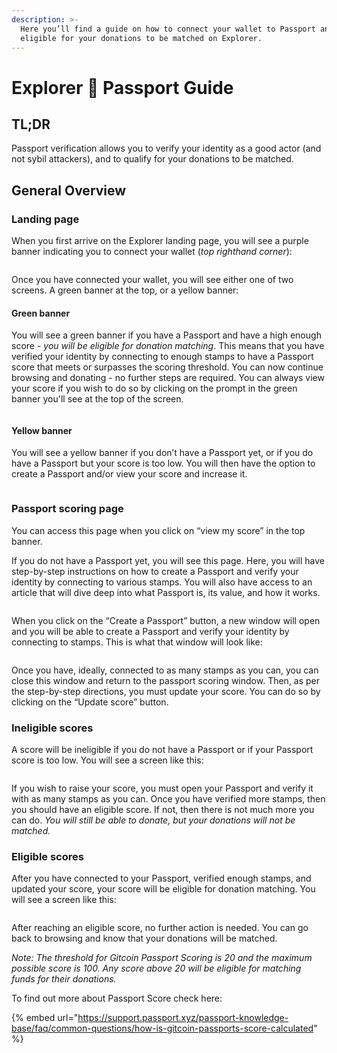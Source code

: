 ```yaml
---
description: >-
  Here you’ll find a guide on how to connect your wallet to Passport and become
  eligible for your donations to be matched on Explorer.
---
```


# Explorer 🤝 Passport Guide

## TL;DR

Passport verification allows you to verify your identity as a good actor (and not sybil attackers), and to qualify for your donations to be matched.

## General Overview

### Landing page

When you first arrive on the Explorer landing page, you will see a purple banner indicating you to connect your wallet (_top righthand corner_):

<figure><img src="../.gitbook/assets/Screenshot 2023-04-24 at 07.38.19.png" alt=""><figcaption></figcaption></figure>

Once you have connected your wallet, you will see either one of two screens. A green banner at the top, or a yellow banner:

#### Green banner

You will see a green banner if you have a Passport and have a high enough score - _you will be eligible for donation matching_. This means that you have verified your identity by connecting to enough stamps to have a Passport score that meets or surpasses the scoring threshold. You can now continue browsing and donating - no further steps are required. You can always view your score if you wish to do so by clicking on the prompt in the green banner you'll see at the top of the screen.

<figure><img src="../.gitbook/assets/Screenshot 2023-04-24 at 07.38.34.png" alt=""><figcaption></figcaption></figure>

#### Yellow banner

You will see a yellow banner if you don’t have a Passport yet, or if you do have a Passport but your score is too low. You will then have the option to create a Passport and/or view your score and increase it.

<figure><img src="../.gitbook/assets/Screenshot 2023-04-24 at 07.38.45.png" alt=""><figcaption></figcaption></figure>

### Passport scoring page

You can access this page when you click on “view my score” in the top banner.

If you do not have a Passport yet, you will see this page. Here, you will have step-by-step instructions on how to create a Passport and verify your identity by connecting to various stamps. You will also have access to an article that will dive deep into what Passport is, its value, and how it works.

<figure><img src="../.gitbook/assets/Screenshot 2023-04-24 at 07.39.33.png" alt=""><figcaption></figcaption></figure>

When you click on the “Create a Passport” button, a new window will open and you will be able to create a Passport and verify your identity by connecting to stamps. This is what that window will look like:

<figure><img src="../.gitbook/assets/Passport_Stamps.png" alt=""><figcaption></figcaption></figure>

Once you have, ideally, connected to as many stamps as you can, you can close this window and return to the passport scoring window. Then, as per the step-by-step directions, you must update your score. You can do so by clicking on the “Update score” button.

### Ineligible scores

A score will be ineligible if you do not have a Passport or if your Passport score is too low. You will see a screen like this:

<figure><img src="../.gitbook/assets/Screenshot 2023-04-24 at 07.52.33.png" alt=""><figcaption></figcaption></figure>

If you wish to raise your score, you must open your Passport and verify it with as many stamps as you can. Once you have verified more stamps, then you should have an eligible score. If not, then there is not much more you can do. _You will still be able to donate, but your donations will not be matched._

### Eligible scores

After you have connected to your Passport, verified enough stamps, and updated your score, your score will be eligible for donation matching. You will see a screen like this:

<figure><img src="../.gitbook/assets/Screenshot 2023-04-24 at 07.53.10.png" alt=""><figcaption></figcaption></figure>

After reaching an eligible score, no further action is needed. You can go back to browsing and know that your donations will be matched.

_Note: The threshold for Gitcoin Passport Scoring is 20 and the maximum possible score is 100. Any score above 20 will be eligible for matching funds for their donations._

To find out more about Passport Score check here:&#x20;

{% embed url="https://support.passport.xyz/passport-knowledge-base/faq/common-questions/how-is-gitcoin-passports-score-calculated" %}
